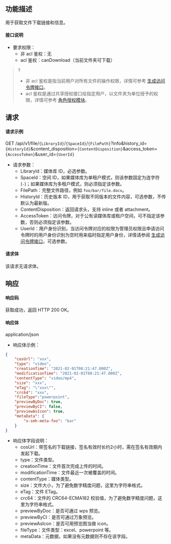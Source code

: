 ## 功能描述

用于获取文件下载链接和信息。

#### 接口说明

- 要求权限：
    - 非 acl 鉴权：无
    - acl 鉴权：canDownload（当前文件夹可下载）
>?
> - 非 acl 鉴权是指当前用户对所有文件的操作权限，详情可参考 [生成访问令牌接口](https://cloud.tencent.com/document/product/1339/71159)。
> - acl 鉴权是通过共享授权接口给指定用户，以文件夹为单位授予的权限，详情可参考 [角色授权模块](https://cloud.tencent.com/document/product/1339/71014)。
> 

## 请求

#### 请求示例  

GET /api/v1/file/`{LibraryId}`/`{SpaceId}`/`{FilePath}`?info&history_id=`{HistoryId}`&content_disposition=`{ContentDisposition}`&access_token=`{AccessToken}`&user_id=`{UserId}`

- 请求参数：
    - LibraryId：媒体库 ID，必选参数。
    - SpaceId：空间 ID，如果媒体库为单租户模式，则该参数固定为连字符(`-`)；如果媒体库为多租户模式，则必须指定该参数。
    - FilePath：完整文件路径，例如 `foo/bar/file.docx`。
    - HistoryId：历史版本 ID，用于获取不同版本的文件内容，可选参数，不传默认为最新版。
    - ContentDisposition：返回请求头，支持 inline 或者 attachment。
    - AccessToken：访问令牌，对于公有读媒体库或租户空间，可不指定该参数，否则必须指定该参数。
    - UserId：用户身份识别，当访问令牌对应的权限为管理员权限且申请访问令牌时的用户身份识别为空时用来临时指定用户身份，详情请参阅 [生成访问令牌接口](https://cloud.tencent.com/document/product/1339/71159)，可选参数。

#### 请求体

该请求无请求体。

## 响应

#### 响应码

获取成功，返回 HTTP 200 OK。

#### 响应体

application/json

- 响应体示例：

```json
{
    "cosUrl": "xxx",
    "type": "video",
    "creationTime": "2021-02-01T08:21:47.000Z",
    "modificationTime": "2021-02-01T08:21:47.000Z",
    "contentType": "video/mp4",
    "size": "xxx",
    "eTag": "\"xxx\"",
    "crc64": "xxx",
    "fileType":"powerpoint",
    "previewByDoc": true,
    "previewByCI": false,
    "previewAsIcon": true,
    "metaData": {
        "x-smh-meta-foo": "bar"
    }
}
```

- 响应体字段说明：
    - cosUrl：带签名的下载链接，签名有效时长约2小时，需在签名有效期内发起下载。
    - type：文件类型。
    - creationTime：文件首次完成上传的时间。
    - modificationTime：文件最近一次被覆盖的时间。
    - contentType：媒体类型。
    - size：文件大小，为了避免数字精度问题，这里为字符串格式。
    - eTag：文件 ETag。
    - crc64：文件的 CRC64-ECMA182 校验值，为了避免数字精度问题，这里为字符串格式。
    - previewByDoc：是否可通过 wps 预览。
    - previewByCI：是否可通过万象预览。
    - previewAsIcon：是否可用预览图当做 icon。
    - fileType：文件类型：excel、powerpoint 等。
    - metaData：元数据，如果没有元数据则不存在该字段。
